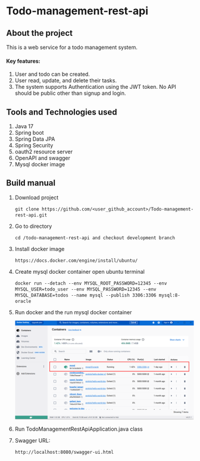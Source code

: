 # Todo-management-rest-api

## About the project
This is a web service for a todo management system.
#### Key features:
1. User and todo can be created.
2. User read, update, and delete their tasks.
3. The system supports Authentication using the JWT token. No API should be public other than signup and login.

## Tools and Technologies used
1. Java 17
2. Spring boot
3. Spring Data JPA
4. Spring Security
5. oauth2 resource server
6. OpenAPI and swagger
7. Mysql docker image

## Build manual
1. Download project
   ```
   git clone https://github.com/<user_github_account>/Todo-management-rest-api.git
   ```
2. Go to directory
   ```
   cd /todo-management-rest-api and checkout development branch
   ```
3. Install docker image
   ```
   https://docs.docker.com/engine/install/ubuntu/
   ```
4. Create mysql docker container
   open ubuntu terminal
   ```
   docker run --detach --env MYSQL_ROOT_PASSWORD=12345 --env MYSQL_USER=todo_user --env MYSQL_PASSWORD=12345 --env MYSQL_DATABASE=todos --name mysql --publish 3306:3306 mysql:8-oracle
   ```
5. Run docker and the run mysql docker container

   ![alt text](https://github.com/protickcse22/Todo-management-rest-api/blob/development/src/main/resources/static/docker.png)

6. Run TodoManagementRestApiApplication.java class
7. Swagger URL:
   ```
   http://localhost:8080/swagger-ui.html
   ```
   
